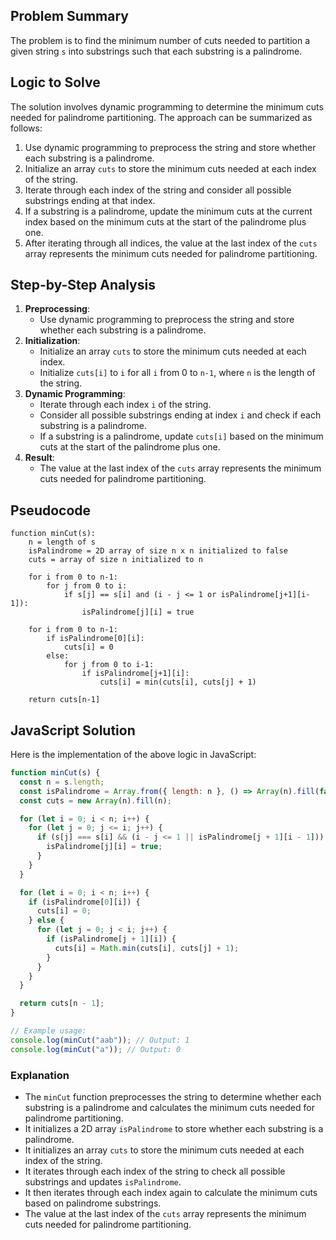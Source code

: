## Problem Summary

The problem is to find the minimum number of cuts needed to partition a given string `s` into substrings such that each substring is a palindrome.

## Logic to Solve

The solution involves dynamic programming to determine the minimum cuts needed for palindrome partitioning. The approach can be summarized as follows:

1. Use dynamic programming to preprocess the string and store whether each substring is a palindrome.
2. Initialize an array `cuts` to store the minimum cuts needed at each index of the string.
3. Iterate through each index of the string and consider all possible substrings ending at that index.
4. If a substring is a palindrome, update the minimum cuts at the current index based on the minimum cuts at the start of the palindrome plus one.
5. After iterating through all indices, the value at the last index of the `cuts` array represents the minimum cuts needed for palindrome partitioning.

## Step-by-Step Analysis

1. **Preprocessing**:
   - Use dynamic programming to preprocess the string and store whether each substring is a palindrome.
2. **Initialization**:
   - Initialize an array `cuts` to store the minimum cuts needed at each index.
   - Initialize `cuts[i]` to `i` for all `i` from 0 to `n-1`, where `n` is the length of the string.
3. **Dynamic Programming**:
   - Iterate through each index `i` of the string.
   - Consider all possible substrings ending at index `i` and check if each substring is a palindrome.
   - If a substring is a palindrome, update `cuts[i]` based on the minimum cuts at the start of the palindrome plus one.
4. **Result**:
   - The value at the last index of the `cuts` array represents the minimum cuts needed for palindrome partitioning.

## Pseudocode

```
function minCut(s):
    n = length of s
    isPalindrome = 2D array of size n x n initialized to false
    cuts = array of size n initialized to n

    for i from 0 to n-1:
        for j from 0 to i:
            if s[j] == s[i] and (i - j <= 1 or isPalindrome[j+1][i-1]):
                isPalindrome[j][i] = true

    for i from 0 to n-1:
        if isPalindrome[0][i]:
            cuts[i] = 0
        else:
            for j from 0 to i-1:
                if isPalindrome[j+1][i]:
                    cuts[i] = min(cuts[i], cuts[j] + 1)

    return cuts[n-1]
```

## JavaScript Solution

Here is the implementation of the above logic in JavaScript:

```javascript
function minCut(s) {
  const n = s.length;
  const isPalindrome = Array.from({ length: n }, () => Array(n).fill(false));
  const cuts = new Array(n).fill(n);

  for (let i = 0; i < n; i++) {
    for (let j = 0; j <= i; j++) {
      if (s[j] === s[i] && (i - j <= 1 || isPalindrome[j + 1][i - 1])) {
        isPalindrome[j][i] = true;
      }
    }
  }

  for (let i = 0; i < n; i++) {
    if (isPalindrome[0][i]) {
      cuts[i] = 0;
    } else {
      for (let j = 0; j < i; j++) {
        if (isPalindrome[j + 1][i]) {
          cuts[i] = Math.min(cuts[i], cuts[j] + 1);
        }
      }
    }
  }

  return cuts[n - 1];
}

// Example usage:
console.log(minCut("aab")); // Output: 1
console.log(minCut("a")); // Output: 0
```

### Explanation

- The `minCut` function preprocesses the string to determine whether each substring is a palindrome and calculates the minimum cuts needed for palindrome partitioning.
- It initializes a 2D array `isPalindrome` to store whether each substring is a palindrome.
- It initializes an array `cuts` to store the minimum cuts needed at each index of the string.
- It iterates through each index of the string to check all possible substrings and updates `isPalindrome`.
- It then iterates through each index again to calculate the minimum cuts based on palindrome substrings.
- The value at the last index of the `cuts` array represents the minimum cuts needed for palindrome partitioning.
